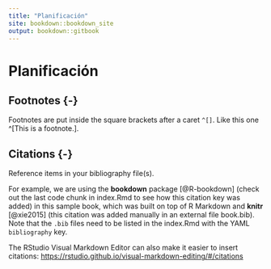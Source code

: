 ```yaml
--- 
title: "Planificación"
site: bookdown::bookdown_site
output: bookdown::gitbook
---
```


# Planificación

## Footnotes {-}

Footnotes are put inside the square brackets after a caret `^[]`. Like this one ^[This is a footnote.]. 

## Citations {-}

Reference items in your bibliography file(s).

For example, we are using the **bookdown** package [@R-bookdown] (check out the last code chunk in index.Rmd to see how this citation key was added) in this sample book, which was built on top of R Markdown and **knitr** [@xie2015] (this citation was added manually in an external file book.bib). 
Note that the `.bib` files need to be listed in the index.Rmd with the YAML `bibliography` key.


The RStudio Visual Markdown Editor can also make it easier to insert citations: <https://rstudio.github.io/visual-markdown-editing/#/citations>
